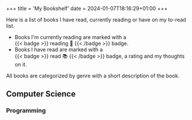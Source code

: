 +++
title = 'My Bookshelf'
date = 2024-01-07T18:16:29+01:00
+++

Here is a list of books I have read, currently reading or have on my to-read list.

- Books I'm currently reading are marked with a <span style="display: inline-block;"> {{< badge >}} reading 📖 {{< /badge >}} </span> badge.
- Books I have read are marked with a <span style="display: inline-block;"> {{< badge >}} read 📚 {{< /badge >}} </span> badge, a rating and my thoughts on it.

All books are categorized by genre with a short description of the book.

## Computer Science

### Programming
